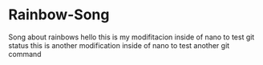 # Rainbow-Song
Song about rainbows 
hello this is my modifitacion inside of nano to test git status 
this is another modification inside of nano to test another git command 
